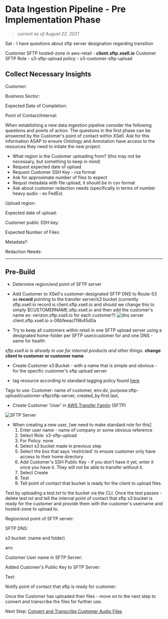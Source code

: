 # Data Ingestion Pipeline - Pre Implementation Phase

>_current as of August 22, 2021_

Sat - I have questions about sftp server designation regarding transition

Customer SFTP hosted-zone in aws-retail - **client.sftp.xsell.io**
Customer SFTP Role - s3-sftp-upload
policy - s3-customer-sftp-upload

## Collect Necessary Insights

Customer:

Business Sector:

Expected Date of Completion:

Point of Contact/Internal:

When establishing a new data ingestion pipeline consider the following questions and points of action. The questions in the first phase can be answered by the Customer's point of contact within XSell. Ask for this information ASAP to ensure Ontology and Annotation have access to the resources they need to intiate the new project.

- What region is the Customer uploading from? (this may not be necessary, but something to keep in mind)
- Request expected date of upload
- Request Customer SSH Key - rsa format
- Ask for approximate number of files to expect
- Requst metadata with file upload, it should be in csv format
- Ask about customer redaction needs (specifically in terms of number heavy audio - ex FedEx)

Upload region:

Expected date of upload:

Customer public SSH key:

Expected Number of Files:

Metadata?:

Redaction Needs:

---

## Pre-Build

- Determine region/end point of SFTP server

- Add Customer to XSell's customer-designated SFTP DNS to Route-53 as **record** pointing to the transfer server/s3 bucket (currently sftp.xsell.io record is client.sftp.xsell.io and should we change this to simply $CUSTOMERNAME.sftp.xsell.io and then add the customer's name ex: verizon.sftp.xsell.io for each customer?)
![dns server](./assets/sftp.xsell.io.png)
client.sftp.xsell.io s-06bfeeacf19b45d0a
- Try to keep all customers within retail in one SFTP upload server using a designated home-folder per SFTP user/customer for  and one DNS - same for health

_sftp.xsell.io is already in use for internal products and other things._
**change client to customer or customer name**

- Create Customer s3 Bucket - with a name that is simple and obvious - for the specific customer's sftp upload server

- tag resource according to standard tagging policy found [here](https://xsell.atlassian.net/wiki/spaces/SECOPS/pages/1918926853/AWS+Naming+and+Tagging+Policy)

Tags to use: Customer: name of customer, env:dv, purpose:sftp-upload/customer-sftp/sftp-server, created_by:first.last,

- Create Customer 'User' in [AWS Transfer Family](https://console.aws.amazon.com/transfer/home?region=us-east-1#/) (SFTP)

![SFTP Server](./assets/SFTP.png)

- When creating a new user, [we need to make standard role for this]
    1. Enter user name - name of company or some obvious reference
    2. Select Role: s3-sftp-upload
    3. For Policy: none
    4. Select s3 bucket made in previous step
    5. Select the box that says 'restricted' to ensure customer only have access to their home directory
    6. Add Customer's SSH Public Key - if you don't have it yet, enter it once you have it. They will not be able to transfer without it.
    7. Select Create
    8. Test
    9. Tell point of contact that bucket is ready for the client to upload files.

Test by uploading a test.txt to the bucket via the CLI. Once the test passes - delete test.txt and tell the internal point of contact that sftp s3 bucket is ready for the customer and provide them with the customer's username and hosted-zone to upload to.

Region/end point of SFTP server:

SFTP DNS:

s3 bucket: (name and folder)

arn:

Customer User name in SFTP Server:

Added Customer's Public Key to SFTP Server:

Test:

Notify point of contact that sftp is ready for customer:

Once the Customer has uploaded their files - move on to the next step to convert and transcribe the files for further use.

Next Step: [Convert and Transcribe Customer Audio Files](https://xsell.atlassian.net/l/c/2wK01hLZ)

